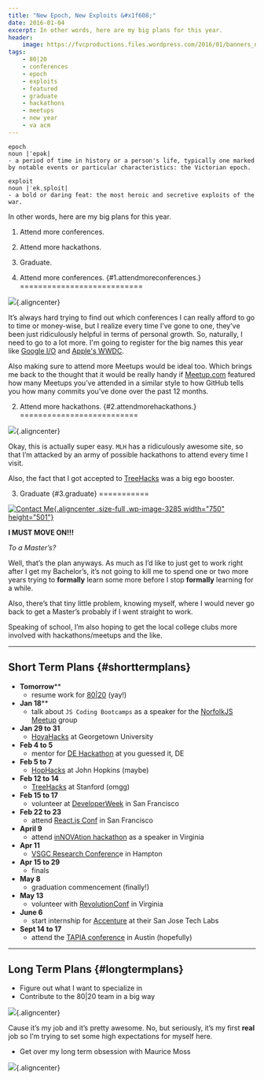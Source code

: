```yaml
---
title: "New Epoch, New Exploits &#x1f608;"
date: 2016-01-04
excerpt: In other words, here are my big plans for this year.
header:
    image: https://fvcproductions.files.wordpress.com/2016/01/banners_new-001.jpeg
tags:
    - 80|20
    - conferences
    - epoch
    - exploits
    - featured
    - graduate
    - hackathons
    - meetups
    - new year
    - va acm
---
```


    epoch
    noun |ˈepək|
    - a period of time in history or a person's life, typically one marked by notable events or particular characteristics: the Victorian epoch.

    exploit
    noun |ˈekˌsploit|
    - a bold or daring feat: the most heroic and secretive exploits of the war.

In other words, here are my big plans for this year.

1.  Attend more conferences.
2.  Attend more hackathons.
3.  Graduate.

1. Attend more conferences. {#1.attendmoreconferences.}
===========================

![](https://tech.m6web.fr/images/posts/reactconf/reactconf.png){.aligncenter}

It’s always hard trying to find out which conferences I can really
afford to go to time or money-wise, but I realize every time I’ve gone
to one, they’ve been just ridiculously helpful in terms of personal
growth. So, naturally, I need to go to a lot more. I'm going to register
for the big names this year like [Google
I/O](https://events.google.com/io2015/) and [Apple's
WWDC](https://developer.apple.com/wwdc/).

Also making sure to attend more Meetups would be ideal too. Which brings
me back to the thought that it would be really handy if
[Meetup.com](https://Meetup.com) featured how many Meetups you’ve
attended in a similar style to how GitHub tells you how many commits
you’ve done over the past 12 months.

2. Attend more hackathons. {#2.attendmorehackathons.}
==========================

![](https://pbs.twimg.com/profile_banners/2540497273/1446852280/1500x500){.aligncenter}

Okay, this is actually super easy. `MLH` has a ridiculously awesome
site, so that I’m attacked by an army of possible hackathons to attend
every time I visit.

Also, the fact that I got accepted to [TreeHacks](https://treehacks.com)
was a big ego booster.

3. Graduate {#3.graduate}
===========

[![Contact
Me](https://fvcproductions.files.wordpress.com/2015/11/desktop-working.jpg){.aligncenter
.size-full .wp-image-3285 width="750"
height="501"}](https://fvcproductions.files.wordpress.com/2015/11/desktop-working.jpg)

**I MUST MOVE ON!!!**

*To a Master’s?*

Well, that’s the plan anyways. As much as I’d like to just get to work
right after I get my Bachelor’s, it’s not going to kill me to spend one
or two more years trying to **formally** learn some more before I stop
**formally** learning for a while.

Also, there’s that tiny little problem, knowing myself, where I would
never go back to get a Master’s probably if I went straight to work.

Speaking of school, I’m also hoping to get the local college clubs more
involved with hackathons/meetups and the like.

------------------------------------------------------------------------

Short Term Plans {#shorttermplans}
----------------

-   **Tomorrow****
    -   resume work for [80|20](https://8020.co) (yay!)
-   **Jan 18****
    -   talk about `JS Coding Bootcamps` as a speaker for the [NorfolkJS
        Meetup](https://norfolkjs.org) group
-   **Jan 29 to 31**
    -   [HoyaHacks](https://hoyahacks.com) at Georgetown University
-   **Feb 4 to 5**
    -   mentor for [DE
        Hackathon](https://hackathon.dominionenterprises.com/) at you
        guessed it, DE
-   **Feb 5 to 7**
    -   [HopHacks](https://hophacks.com) at John Hopkins (maybe)
-   **Feb 12 to 14**
    -   [TreeHacks](https://treehacks.com) at Stanford (omgg)
-   **Feb 15 to 17**
    -   volunteer at [DeveloperWeek](https://www.developerweek.com/) in
        San Francisco
-   **Feb 22 to 23**
    -   attend [React.js Conf](https://conf.reactjs.com/) in San
        Francisco
-   **April 9**
    -   attend [inNOVAtion hackathon](https://www.novahackathon.org/) as
        a speaker in Virginia
-   **Apr 11**
    -   [VSGC Research Conferenc](https://www.vsgc.odu.edu/src/)e in
        Hampton
-   **Apr 15 to 29**
    -   finals
-   **May 8**
    -   graduation commencement (finally!)
-   **May 13**
    -   volunteer with [RevolutionConf](https://revolutionconf.com) in
        Virginia
-   **June 6**
    -   start internship for [Accenture](https://accenture.com) at their
        San Jose Tech Labs
-   **Sept 14 to 17**
    -   attend the [TAPIA conference](https://tapiaconference.org/) in
        Austin (hopefully)

------------------------------------------------------------------------

Long Term Plans {#longtermplans}
---------------

-   Figure out what I want to specialize in
-   Contribute to the 80|20 team in a big way

![](https://i.imgur.com/HPF7tPV.jpg){.aligncenter}

Cause it’s my job and it’s pretty awesome. No, but seriously, it’s my
first **real** job so I’m trying to set some high expectations for
myself here.

-   Get over my long term obsession with Maurice Moss

![](https://i.giphy.com/1C8bHHJturSx2.gif){.aligncenter}
